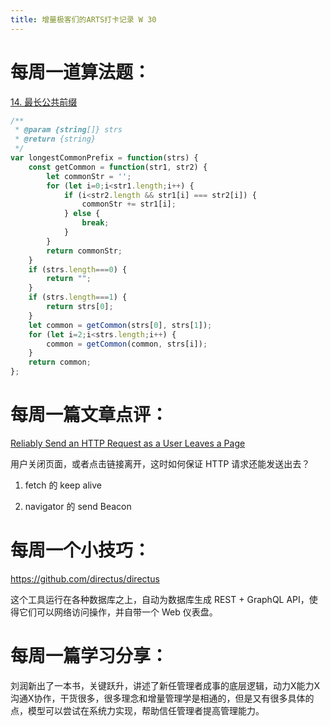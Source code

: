 ```yaml
---
title: 增量极客们的ARTS打卡记录 W 30
---
```


# 每周一道算法题：

[14. 最长公共前缀](https://leetcode.cn/problems/longest-common-prefix/)

```js
/**
 * @param {string[]} strs
 * @return {string}
 */
var longestCommonPrefix = function(strs) {
    const getCommon = function(str1, str2) {
        let commonStr = '';
        for (let i=0;i<str1.length;i++) {
            if (i<str2.length && str1[i] === str2[i]) {
                commonStr += str1[i];
            } else {
                break;
            }
        }
        return commonStr;
    }
    if (strs.length===0) {
        return "";
    }
    if (strs.length===1) {
        return strs[0];
    }
    let common = getCommon(strs[0], strs[1]);
    for (let i=2;i<strs.length;i++) {
        common = getCommon(common, strs[i]);
    }
    return common;
};
```

# 每周一篇文章点评：

[Reliably Send an HTTP Request as a User Leaves a Page](https://css-tricks.com/send-an-http-request-on-page-exit/)

用户关闭页面，或者点击链接离开，这时如何保证 HTTP 请求还能发送出去？

1. fetch 的 keep alive

2. navigator 的 send Beacon


# 每周一个小技巧：

https://github.com/directus/directus

这个工具运行在各种数据库之上，自动为数据库生成 REST + GraphQL API，使得它们可以网络访问操作，并自带一个 Web 仪表盘。

# 每周一篇学习分享：

刘润新出了一本书，关键跃升，讲述了新任管理者成事的底层逻辑，动力X能力X沟通X协作，干货很多，很多理念和增量管理学是相通的，但是又有很多具体的点，模型可以尝试在系统力实现，帮助信任管理者提高管理能力。

